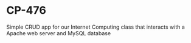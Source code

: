 # CP-476
Simple CRUD app for our Internet Computing class that interacts with a Apache web server and MySQL database
